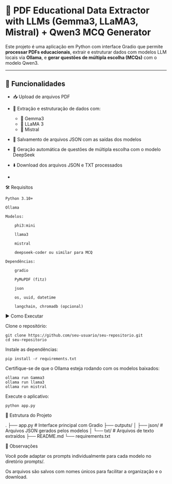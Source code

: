 # 📄 PDF Educational Data Extractor with LLMs (Gemma3, LLaMA3, Mistral) + Qwen3 MCQ Generator

Este projeto é uma aplicação em Python com interface Gradio que permite **processar PDFs educacionais**, extrair e estruturar dados com modelos LLM locais via **Ollama**, e **gerar questões de múltipla escolha (MCQs)** com o modelo Qwen3.

---

## 🚀 Funcionalidades

- 📥 Upload de arquivos PDF
- 🧠 Extração e estruturação de dados com:
  - 🔹 Gemma3
  - 🔹 LLaMA 3
  - 🔹 Mistral
- 💾 Salvamento de arquivos JSON com as saídas dos modelos
- 📝 Geração automática de questões de múltipla escolha com o modelo DeepSeek
- ⬇️ Download dos arquivos JSON e TXT processados

-
🛠️ Requisitos

    Python 3.10+

    Ollama

    Modelos:

        phi3:mini

        llama3

        mistral

        deepseek-coder ou similar para MCQ

    Dependências:

        gradio

        PyMuPDF (fitz)

        json

        os, uuid, datetime

        langchain, chromadb (opcional)

▶️ Como Executar

  Clone o repositório:

    git clone https://github.com/seu-usuario/seu-repositorio.git
    cd seu-repositorio

Instale as dependências:

    pip install -r requirements.txt

Certifique-se de que o Ollama esteja rodando com os modelos baixados:

    ollama run Gamma3
    ollama run llama3
    ollama run mistral

Execute o aplicativo:

    python app.py

📁 Estrutura do Projeto

.
├── app.py                # Interface principal com Gradio
├── outputs/
│   ├── json/             # Arquivos JSON gerados pelos modelos
│   └── txt/              # Arquivos de texto extraídos
├── README.md
└── requirements.txt

📌 Observações

Você pode adaptar os prompts individualmente para cada modelo no diretório prompts/.

Os arquivos são salvos com nomes únicos para facilitar a organização e o download.
